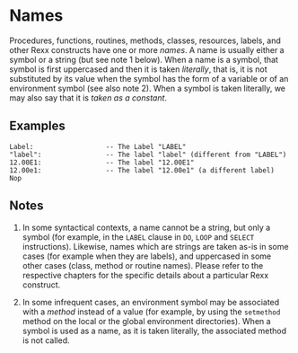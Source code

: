 Names
=====

Procedures, functions, routines, methods, classes, resources, labels, and other Rexx constructs
have one or more _names_. A name is usually either a symbol or a string (but see note 1 below). 
When a name is a symbol, that symbol is first uppercased and then it is taken _literally_, that is, 
it is not substituted by its value when the symbol has the form of a variable or of an environment symbol
(see also note 2). 
When a symbol is taken literally, we may also say that it is _taken as a constant_. 

Examples
--------

```rexx
Label:                  -- The Label "LABEL"
"label":                -- The label "label" (different from "LABEL")
12.00E1:                -- The label "12.00E1"
12.00e1:                -- The label "12.00e1" (a different label)
Nop
```

Notes
-----

1. In some syntactical contexts, a name cannot be a string, but only a symbol (for example, in the `LABEL` clause
   in `DO`, `LOOP` and `SELECT` instructions). Likewise, names which are strings are taken as-is in some cases
   (for example when they are labels), and uppercased in some other cases (class, method or routine names).
   Please refer to the respective chapters for the specific details about a
   particular Rexx construct.

3. In some infrequent cases, an environment symbol may be associated with a _method_ instead of 
   a value (for example, by using the `setmethod` method on the local or the global environment directories).
   When a symbol is used as a name, as it is taken literally, the associated method is not called.
